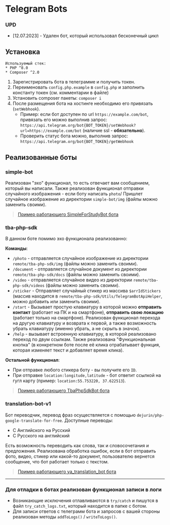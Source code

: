 # Telegram Bots

### UPD

* [12.07.2023] - Удален бот, который использовал бесконечный цикл

## Установка

```
Используемый стек:
* PHP ^8.0
* Composer ^2.0
```

1. Зарегистрировать бота в телеграмме и получить токен.
2. Переименовать `config.php.example` в `config.php` и заполнить константу токен (см. комментарии в файле)
3. Установить composer пакеты: `composer i`
4. После размещения бота на хостинге необходимо его привязать (`setWebhook`). 
   * Пример: если бот доступен по url `https://example.com/bot`, привязать его можно выполнив запрос: `https://api.telegram.org/bot{BOT_TOKEN}/setWebhook?url=https://example.com/bot` (наличие ssl - **обязательно**).
   * Проверить статус бота можно, выполнив запрос: `https://api.telegram.org/bot{BOT_TOKEN}/getWebhook`

## Реализованные боты

### simple-bot

Реализован "эхо" функционал, то есть отвечает вам сообщением, который вы написали. Также реализован функционал отправки
случайного изображения - если боту написать `photo`/ Пришлет случайное изображение из директории `simple-bot/img`
(файлы можно заменить своими).

>  [Пример работающего SimpleForStudyBot бота](https://t.me/SimpleForStudyBot "Пример работающего SimpleForStudyBot бота")

### tba-php-sdk

В данном боте помимо эхо функционала реализованно:

**Команды**:

* `/photo` - отправляется случайное изображение из директории `remote/tba-php-sdk/img` (файлы можно заменить своими).
* `/document` - отправляется случайное документ из директории `remote/tba-php-sdk/docs` (файлы можно заменить своими).
* `/video` - отправляется случайное видео из директории `remote/tba-php-sdk/videos` (файлы можно заменить своими).
* `/sticker` - Отправляет случайный стикер из массива `$arrIdStickers` (массив находится в `remote/tba-php-sdk/Utils/TelegramBotApiHelper`, 
можно добавить или заменить своими).
* `/start` - Вызывает простую клавиатуру в которой можно **отправить контакт** (работает на ПК и на смартфоне), 
**отправить свою локацию** (работает только на смартфоне). Реализован функционал перехода на другую клавиатуру и возврата к 
первой, а также возможность убрать клавиатуру (именно убрать, а не скрыть в значок).
* `/help` - вызывает встроенную клавиатуру, в которой реализовано переход по двум ссылкам. Также реализована 
"Функциональная кнопка" (в конкретном боте после её клика отрабатывает функция, которая изменяет текст и добавляет время клика).

**Остальной функционал**:

* При отправке любого стикера боту - вы получите его `ID`.
* При отправке `location:longitude,latitude` - бот ответит ссылкой на гугл карту (пример: `location:55.753220, 37.622513`).

>  [Пример работающего TbaPhpSdkBot бота](https://t.me/TbaPhpSdkBot "Пример работающего TbaPhpSdkBot бота")

### translation-bot-v1

Бот переводчик, перевод фраз осуществляется с помощью `dejurin/php-google-translate-for-free`. Доступные переводы:

* С Английского на Русский
* С Русского на английский

Есть возможность переводить как слова, так и словосочетания и предложения. Реализована обработка ошибок, если в бот отправить 
фото, видео, стикер или какой-то документ, пользователю вернется сообщение, что бот работает только с текстом.

>  [Пример работающего ya_translation_bot бота](https://t.me/ya_translation_bot "Пример работающего ya_translation_bot бота")

---

### Для отладки в ботах реализован функционал записи в логи

* Возникающие исключения отлавливаются в `try/catch` и пишутся в файл `try_catch_logs.txt`, который находится в папке с ботом.
* Для записи ответов с телеграмм бота и запросов с вашей стороны реализован методы `addToLogs()` / `writeToLogs()`.
